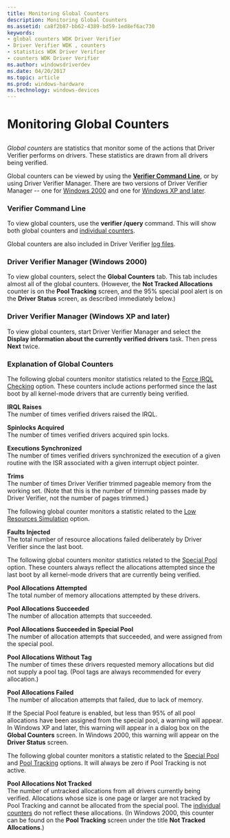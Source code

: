 ```yaml
---
title: Monitoring Global Counters
description: Monitoring Global Counters
ms.assetid: ca8f2b87-bb62-4389-bd59-1ed8ef6ac730
keywords:
- global counters WDK Driver Verifier
- Driver Verifier WDK , counters
- statistics WDK Driver Verifier
- counters WDK Driver Verifier
ms.author: windowsdriverdev
ms.date: 04/20/2017
ms.topic: article
ms.prod: windows-hardware
ms.technology: windows-devices
---
```


# Monitoring Global Counters


## <span id="ddk_monitoring_global_counters_tools"></span><span id="DDK_MONITORING_GLOBAL_COUNTERS_TOOLS"></span>


*Global counters* are statistics that monitor some of the actions that Driver Verifier performs on drivers. These statistics are drawn from all drivers being verified.

Global counters can be viewed by using the [**Verifier Command Line**](verifier-command-line.md), or by using Driver Verifier Manager. There are two versions of Driver Verifier Manager -- one for [Windows 2000](driver-verifier-manager--windows-2000-.md) and one for [Windows XP and later](driver-verifier-manager--windows-xp-and-later-.md).

### <span id="verifier_command_line"></span><span id="VERIFIER_COMMAND_LINE"></span>Verifier Command Line

To view global counters, use the **verifier /query** command. This will show both global counters and [individual counters](monitoring-individual-counters.md).

Global counters are also included in Driver Verifier [log files](creating-log-files.md).

### <span id="driver_verifier_manager__windows_2000_"></span><span id="DRIVER_VERIFIER_MANAGER__WINDOWS_2000_"></span>Driver Verifier Manager (Windows 2000)

To view global counters, select the **Global Counters** tab. This tab includes almost all of the global counters. (However, the **Not Tracked Allocations** counter is on the **Pool Tracking** screen, and the 95% special pool alert is on the **Driver Status** screen, as described immediately below.)

### <span id="driver_verifier_manager__windows_xp_and_later_"></span><span id="DRIVER_VERIFIER_MANAGER__WINDOWS_XP_AND_LATER_"></span>Driver Verifier Manager (Windows XP and later)

To view global counters, start Driver Verifier Manager and select the **Display information about the currently verified drivers** task. Then press **Next** twice.

### <span id="explanation_of_global_counters"></span><span id="EXPLANATION_OF_GLOBAL_COUNTERS"></span>Explanation of Global Counters

The following global counters monitor statistics related to the [Force IRQL Checking](force-irql-checking.md) option. These counters include actions performed since the last boot by all kernel-mode drivers that are currently being verified.

<span id="IRQL_Raises"></span><span id="irql_raises"></span><span id="IRQL_RAISES"></span>**IRQL Raises**  
The number of times verified drivers raised the IRQL.

<span id="Spinlocks_Acquired"></span><span id="spinlocks_acquired"></span><span id="SPINLOCKS_ACQUIRED"></span>**Spinlocks Acquired**  
The number of times verified drivers acquired spin locks.

<span id="Executions_Synchronized"></span><span id="executions_synchronized"></span><span id="EXECUTIONS_SYNCHRONIZED"></span>**Executions Synchronized**  
The number of times verified drivers synchronized the execution of a given routine with the ISR associated with a given interrupt object pointer.

<span id="Trims"></span><span id="trims"></span><span id="TRIMS"></span>**Trims**  
The number of times Driver Verifier trimmed pageable memory from the working set. (Note that this is the number of trimming passes made by Driver Verifier, not the number of pages trimmed.)

The following global counter monitors a statistic related to the [Low Resources Simulation](low-resources-simulation.md) option.

<span id="Faults_Injected"></span><span id="faults_injected"></span><span id="FAULTS_INJECTED"></span>**Faults Injected**  
The total number of resource allocations failed deliberately by Driver Verifier since the last boot.

The following global counters monitor statistics related to the [Special Pool](special-pool.md) option. These counters always reflect the allocations attempted since the last boot by all kernel-mode drivers that are currently being verified.

<span id="Pool_Allocations_Attempted"></span><span id="pool_allocations_attempted"></span><span id="POOL_ALLOCATIONS_ATTEMPTED"></span>**Pool Allocations Attempted**  
The total number of memory allocations attempted by these drivers.

<span id="Pool_Allocations_Succeeded"></span><span id="pool_allocations_succeeded"></span><span id="POOL_ALLOCATIONS_SUCCEEDED"></span>**Pool Allocations Succeeded**  
The number of allocation attempts that succeeded.

<span id="Pool_Allocations_Succeeded_in_Special_Pool"></span><span id="pool_allocations_succeeded_in_special_pool"></span><span id="POOL_ALLOCATIONS_SUCCEEDED_IN_SPECIAL_POOL"></span>**Pool Allocations Succeeded in Special Pool**  
The number of allocation attempts that succeeded, and were assigned from the special pool.

<span id="Pool_Allocations_Without_Tag"></span><span id="pool_allocations_without_tag"></span><span id="POOL_ALLOCATIONS_WITHOUT_TAG"></span>**Pool Allocations Without Tag**  
The number of times these drivers requested memory allocations but did not supply a pool tag. (Pool tags are always recommended for every allocation.)

<span id="Pool_Allocations_Failed"></span><span id="pool_allocations_failed"></span><span id="POOL_ALLOCATIONS_FAILED"></span>**Pool Allocations Failed**  
The number of allocation attempts that failed, due to lack of memory.

If the Special Pool feature is enabled, but less than 95% of all pool allocations have been assigned from the special pool, a warning will appear. In Windows XP and later, this warning will appear in a dialog box on the **Global Counters** screen. In Windows 2000, this warning will appear on the **Driver Status** screen.

The following global counter monitors a statistic related to the [Special Pool](special-pool.md) and [Pool Tracking](pool-tracking.md) options. It will always be zero if Pool Tracking is not active.

<span id="Pool_Allocations_Not_Tracked"></span><span id="pool_allocations_not_tracked"></span><span id="POOL_ALLOCATIONS_NOT_TRACKED"></span>**Pool Allocations Not Tracked**  
The number of untracked allocations from all drivers currently being verified. Allocations whose size is one page or larger are not tracked by Pool Tracking and cannot be allocated from the special pool. The [individual counters](monitoring-individual-counters.md) do not reflect these allocations. (In Windows 2000, this counter can be found on the **Pool Tracking** screen under the title **Not Tracked Allocations**.)

 

 





